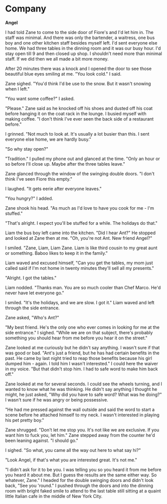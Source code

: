 # Company

**Angel**

I had told Zane to come to the side door of Fiore's and I'd let him in.  The staff was minimal.  And there was only the bartender, a waitress, one bus boy and one other kitchen staff besides myself left.  I'd sent everyone else home.  We had three tables in the dinning room and it was our busy hour.  I'd stay open till 9 and then closed up shop.  I shouldn't need more than minimal staff.  If we did then we all made a bit more money.

After 20 minutes there was a knock and I opened the door to see those beautiful blue eyes smiling at me.  "You look cold."  I said.

Zane sighed.  "You'd think I'd be use to the snow.  But it wasn't snowing when I left."

"You want some coffee?"  I asked.

"Please."  Zane said as he knocked off his shoes and dusted off his coat before hanging it on the coat rack in the lounge.  I busied myself with making coffee.  "I don't think I've ever seen the back side of a restaurant before."

I grinned.  "Not much to look at.  It's usually a lot busier than this.  I sent everyone else home, we are hardly busy."

"So why stay open?"

"Tradition." I pulled my phone out and glanced at the time.  "Only an hour or so before I'll close up.  Maybe after the three tables leave."

Zane glanced through the window of the swinging double doors.  "I don't think I've seen Fiore this empty."

I laughed.  "It gets eerie after everyone leaves."

"You hungry?" I added.

Zane shook his head.  "As much as I'd love to have you cook for me - I'm stuffed."

"That's alright.  I expect you'll be stuffed for a while.  The holidays do that."

Liam the bus boy left came into the kitchen.  "Did I hear Ant?"  He stopped and looked at Zane then at me.  "Oh, you're not Ant.  New friend Angel?"

I smiled.  "Zane, Liam, Liam Zane.  Liam is like third cousin to my great aunt or something.  Baboo likes to keep it in the family."

Liam waved and excused himself, "Can you get the tables, my mom just called said if I'm not home in twenty minutes they'll sell all my presents."

"Alright.  I got the tables."

Liam nodded.  "Thanks man.  You are so much cooler than Chef Marco.  He'd never have let everyone go."

I smiled.  "It's the holidays, and we are slow.  I got it."  Liam waved and left through the side entrance.

Zane asked, "Who's Ant?"

"My best friend.  He's the only one who ever comes in looking for me at the side entrance."  I sighed.  "While we are on that subject, there's probably something you should hear from me before you hear it on the street."

Zane looked at me curiously but he didn't say anything.  I wasn't sure if that was good or bad.  "Ant's just a friend, but he has had certain benefits in the past.  He came by last night tried to reap those benefits because his girl dumped him - again.  I told him I wasn't interested."  I could here the waiver in my voice.  "But that didn't stop him.  I had to safe word to make him back off."

Zane looked at me for several seconds.  I could see the wheels turning, and I wanted to know what he was thinking.  He didn't say anything I thought he might, he just asked, "Why did you have to safe word?  What was he doing?"  I wasn't sure if he was angry or being possessive.

"He had me pressed against the wall outside and said the word to start a scene before he attached himself to my neck.  I wasn't interested in playing his pet pretty boy."

Zane shrugged.  "Don't let me stop you.  It's not like we are exclusive.  If you want him to fuck you, let him."  Zane stepped away from the counter he'd been leaning against.  "I should go."

I sighed.  "So what, you came all the way out here to what say hi?"

"Look Angel, if that's what you are interested great.  It's not me."

"I didn't ask for it to be you.  I was telling you so you heard it from me before you heard it about me.  But I guess the results are the same either way.  So whatever, Zane."  I headed for the double swinging doors and didn't look back, "See you 'round."  I pushed through the doors and into the dinning room with bright faked smile to attend to the last table still sitting at a quaint little Italian cafe in the middle of New York City.





